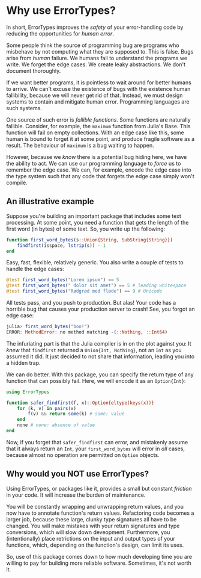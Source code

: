 # Why use ErrorTypes?
In short, ErrorTypes improves the _safety_ of your error-handling code by reducing the opportunities for _human error_.

Some people think the source of programming bug are programs who misbehave by not computing what they are supposed to. This is false. Bugs arise from _human_ failure. We humans fail to understand the programs we write. We forget the edge cases. We create leaky abstractions. We don't document thoroughly.

If we want better programs, it is pointless to wait around for better humans to arrive. We can't excuse the existence of bugs with the existence human fallibility, because we will never get rid of that. Instead, we must design systems to contain and mitigate human error. Programming languages are such systems.

One source of such error is _fallible functions_. Some functions are naturally fallible. Consider, for example, the `maximum` function from Julia's Base. This function will fail on empty collections. With an edge case like this, some human is bound to forget it at some point, and produce fragile software as a result. The behaviour of `maximum` is a bug waiting to happen.

However, because we *know* there is a potential bug hiding here, we have the ability to act. We can use our programming language to _force_ us to remember the edge case. We can, for example, encode the edge case into the type system such that any code that forgets the edge case simply won't compile.

## An illustrative example

Suppose you're building an important package that includes some text processing. At some point, you need a function that gets the length of the first word (in bytes) of some text. So, you write up the following:

```julia
function first_word_bytes(s::Union{String, SubString{String}})
    findfirst(isspace, lstrip(s)) - 1
end
```
Easy, fast, flexible, relatively generic. You also write a couple of tests to handle the edge cases:

```julia
@test first_word_bytes("Lorem ipsum") == 5
@test first_word_bytes(" dolor sit amet") == 5 # leading whitespace
@test first_word_bytes("Rødgrød med fløde") == 9 # Unicode
```

All tests pass, and you push to production. But alas! Your code has a horrible bug that causes your production server to crash! See, you forgot an edge case:

```julia
julia> first_word_bytes("boo!")
ERROR: MethodError: no method matching -(::Nothing, ::Int64)
```

The infuriating part is that the Julia compiler is in on the plot against you: It *knew* that `findfirst` returned a `Union{Int, Nothing}`, not an `Int` as you assumed it did. It just decided to not share that information, leading you into a hidden trap.

We can do better. With this package, you can specify the return type of any function that can possibly fail. Here, we will encode it as an `Option{Int}`:

```julia
using ErrorTypes

function safer_findfirst(f, x)::Option{eltype(keys(x))}
    for (k, v) in pairs(x)
        f(v) && return some(k) # some: value
    end
    none # none: absence of value
end
```

Now, if you forget that `safer_findfirst` can error, and mistakenly assume that it always return an `Int`, your `first_word_bytes` will error in _all_ cases, because almost no operation are permitted on `Option` objects.

## Why would you NOT use ErrorTypes?
Using ErrorTypes, or packages like it, provides a small but constant _friction_ in your code. It will increase the burden of maintenance.

You will be constantly wrapping and unwrapping return values, and you now have to annotate function's return values. Refactoring code becomes a larger job, because these large, clunky type signatures all have to be changed. You will make mistakes with your return signatures and type conversions, which will slow down deveopment. Furthermore, you (intentionally) place retrictions on the input and output types of your functions, which, depending on the function's design, can limit its uses.

So, use of this package comes down to how much developing time you are willing to pay for building more reliable software. Sometimes, it's not worth it.
